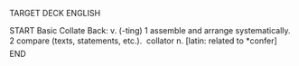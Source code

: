 TARGET DECK
ENGLISH

START
Basic
Collate
Back: v. (-ting) 1 assemble and arrange systematically. 2 compare (texts, statements, etc.).  collator n. [latin: related to *confer]
END
